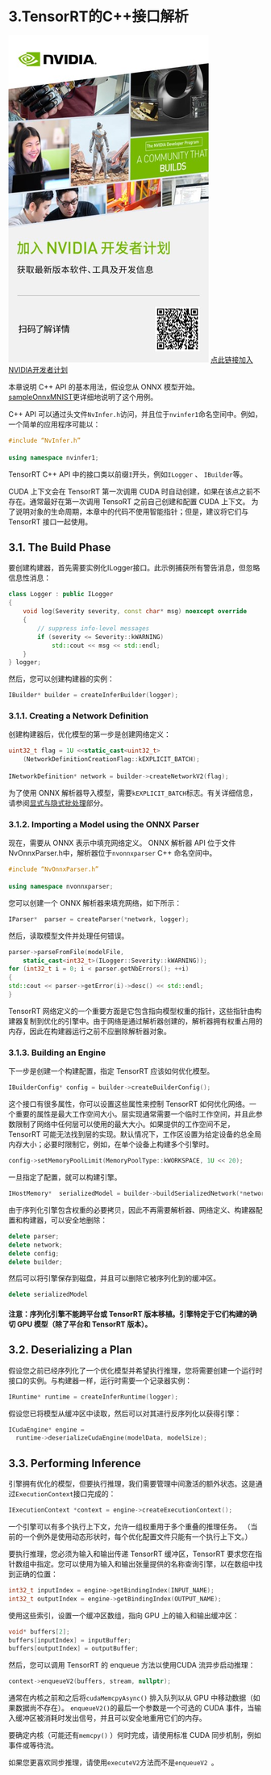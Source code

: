 # 3.TensorRT的C++接口解析
![](rdp.jpg)
[点此链接加入NVIDIA开发者计划](https://developer.nvidia.com/zh-cn/developer-program)

本章说明 C++ API 的基本用法，假设您从 ONNX 模型开始。 [sampleOnnxMNIST](https://github.com/NVIDIA/TensorRT/tree/main/samples/sampleOnnxMNIST)更详细地说明了这个用例。

C++ API 可以通过头文件`NvInfer.h`访问，并且位于`nvinfer1`命名空间中。例如，一个简单的应用程序可能以：
```C++
#include “NvInfer.h”

using namespace nvinfer1;
```
TensorRT C++ API 中的接口类以前缀`I`开头，例如`ILogger` 、 `IBuilder`等。

CUDA 上下文会在 TensorRT 第一次调用 CUDA 时自动创建，如果在该点之前不存在。通常最好在第一次调用 TensoRT 之前自己创建和配置 CUDA 上下文。
为了说明对象的生命周期，本章中的代码不使用智能指针；但是，建议将它们与 TensorRT 接口一起使用。

## 3.1. The Build Phase
要创建构建器，首先需要实例化ILogger接口。此示例捕获所有警告消息，但忽略信息性消息：

```C++
class Logger : public ILogger           
{
    void log(Severity severity, const char* msg) noexcept override
    {
        // suppress info-level messages
        if (severity <= Severity::kWARNING)
            std::cout << msg << std::endl;
    }
} logger;
```
然后，您可以创建构建器的实例：

```C++
IBuilder* builder = createInferBuilder(logger);
```

### 3.1.1. Creating a Network Definition
创建构建器后，优化模型的第一步是创建网络定义：
```C++
uint32_t flag = 1U <<static_cast<uint32_t>
    (NetworkDefinitionCreationFlag::kEXPLICIT_BATCH); 

INetworkDefinition* network = builder->createNetworkV2(flag);
```
为了使用 ONNX 解析器导入模型，需要`kEXPLICIT_BATCH`标志。有关详细信息，请参阅[显式与隐式批处理](https://docs.nvidia.com/deeplearning/tensorrt/developer-guide/index.html#explicit-implicit-batch)部分。

### 3.1.2. Importing a Model using the ONNX Parser

现在，需要从 ONNX 表示中填充网络定义。 ONNX 解析器 API 位于文件NvOnnxParser.h中，解析器位于`nvonnxparser` C++ 命名空间中。

```C++
#include “NvOnnxParser.h”

using namespace nvonnxparser;
```
您可以创建一个 ONNX 解析器来填充网络，如下所示：

```C++
IParser*  parser = createParser(*network, logger);
```
然后，读取模型文件并处理任何错误。

```C++
parser->parseFromFile(modelFile, 
    static_cast<int32_t>(ILogger::Severity::kWARNING));
for (int32_t i = 0; i < parser.getNbErrors(); ++i)
{
std::cout << parser->getError(i)->desc() << std::endl;
}
```
TensorRT 网络定义的一个重要方面是它包含指向模型权重的指针，这些指针由构建器复制到优化的引擎中。由于网络是通过解析器创建的，解析器拥有权重占用的内存，因此在构建器运行之前不应删除解析器对象。

### 3.1.3. Building an Engine
下一步是创建一个构建配置，指定 TensorRT 应该如何优化模型。
```C++
IBuilderConfig* config = builder->createBuilderConfig();
```
这个接口有很多属性，你可以设置这些属性来控制 TensorRT 如何优化网络。一个重要的属性是最大工作空间大小。层实现通常需要一个临时工作空间，并且此参数限制了网络中任何层可以使用的最大大小。如果提供的工作空间不足，TensorRT 可能无法找到层的实现。默认情况下，工作区设置为给定设备的总全局内存大小；必要时限制它，例如，在单个设备上构建多个引擎时。

```C++
config->setMemoryPoolLimit(MemoryPoolType::kWORKSPACE, 1U << 20);

```

一旦指定了配置，就可以构建引擎。
```C++
IHostMemory*  serializedModel = builder->buildSerializedNetwork(*network, *config);

```
由于序列化引擎包含权重的必要拷贝，因此不再需要解析器、网络定义、构建器配置和构建器，可以安全地删除：
```C++
delete parser;
delete network;
delete config;
delete builder;
```
然后可以将引擎保存到磁盘，并且可以删除它被序列化到的缓冲区。
```C++
delete serializedModel
```

#### 注意：序列化引擎不能跨平台或 TensorRT 版本移植。引擎特定于它们构建的确切 GPU 模型（除了平台和 TensorRT 版本）。

## 3.2. Deserializing a Plan
假设您之前已经序列化了一个优化模型并希望执行推理，您将需要创建一个运行时接口的实例。与构建器一样，运行时需要一个记录器实例：

```C++
IRuntime* runtime = createInferRuntime(logger);
```

假设您已将模型从缓冲区中读取，然后可以对其进行反序列化以获得引擎：

```C++
ICudaEngine* engine = 
  runtime->deserializeCudaEngine(modelData, modelSize);
```


## 3.3. Performing Inference
引擎拥有优化的模型，但要执行推理，我们需要管理中间激活的额外状态。这是通过`ExecutionContext`接口完成的：
```C++
IExecutionContext *context = engine->createExecutionContext();
```

一个引擎可以有多个执行上下文，允许一组权重用于多个重叠的推理任务。 （当前的一个例外是使用动态形状时，每个优化配置文件只能有一个执行上下文。）

要执行推理，您必须为输入和输出传递 TensorRT 缓冲区，TensorRT 要求您在指针数组中指定。您可以使用为输入和输出张量提供的名称查询引擎，以在数组中找到正确的位置：
```C++
int32_t inputIndex = engine->getBindingIndex(INPUT_NAME);
int32_t outputIndex = engine->getBindingIndex(OUTPUT_NAME);
```

使用这些索引，设置一个缓冲区数组，指向 GPU 上的输入和输出缓冲区：
```C++
void* buffers[2];
buffers[inputIndex] = inputBuffer;
buffers[outputIndex] = outputBuffer;
```
然后，您可以调用 TensorRT 的 enqueue 方法以使用CUDA 流异步启动推理：

```C++
context->enqueueV2(buffers, stream, nullptr);

```
通常在内核之前和之后将`cudaMemcpyAsync()` 排入队列以从 GPU 中移动数据（如果数据尚不存在）。 `enqueueV2()`的最后一个参数是一个可选的 CUDA 事件，当输入缓冲区被消耗时发出信号，并且可以安全地重用它们的内存。

要确定内核（可能还有`memcpy()` ）何时完成，请使用标准 CUDA 同步机制，例如事件或等待流。

如果您更喜欢同步推理，请使用`executeV2`方法而不是`enqueueV2 `。



